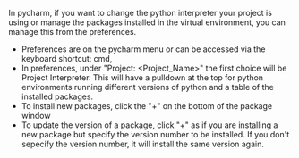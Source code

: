 In pycharm, if you want to change the python interpreter your project is
 using or manage the packages installed in the virtual environment, you
 can manage this from the preferences.

 - Preferences are on the pycharm menu or can be accessed via the keyboard
 shortcut: cmd,
 - In preferences, under "Project: <Project_Name>" the first choice will be
 Project Interpreter.  This will have a pulldown at the top for python environments
 running different versions of python and a table of the installed packages.
 - To install new packages, click the "+" on the bottom of the package window
 - To update the version of a package, click "+" as if you are installing
 a new package but specify the version number to be installed.  If you don't
 sepecify the version number, it will install the same version again.
